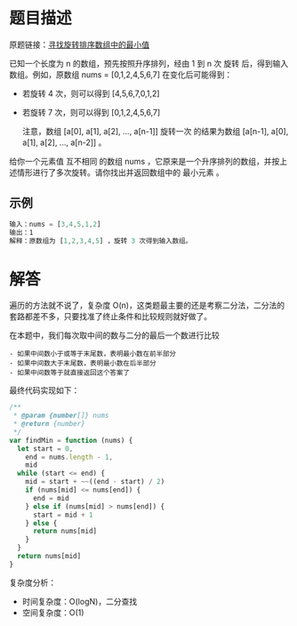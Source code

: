 # 题目描述

原题链接：[寻找旋转排序数组中的最小值](https://leetcode-cn.com/problems/find-minimum-in-rotated-sorted-array/)

已知一个长度为 n 的数组，预先按照升序排列，经由 1 到 n 次 旋转 后，得到输入数组。例如，原数组 nums = [0,1,2,4,5,6,7] 在变化后可能得到：

- 若旋转 4 次，则可以得到 [4,5,6,7,0,1,2]
- 若旋转 7 次，则可以得到 [0,1,2,4,5,6,7]

  注意，数组 [a[0], a[1], a[2], ..., a[n-1]] 旋转一次 的结果为数组 [a[n-1], a[0], a[1], a[2], ..., a[n-2]] 。

给你一个元素值 互不相同 的数组 nums ，它原来是一个升序排列的数组，并按上述情形进行了多次旋转。请你找出并返回数组中的 最小元素 。

## 示例

```js
输入：nums = [3,4,5,1,2]
输出：1
解释：原数组为 [1,2,3,4,5] ，旋转 3 次得到输入数组。
```

# 解答

遍历的方法就不说了，复杂度 O(n)，这类题最主要的还是考察二分法，二分法的套路都差不多，只要找准了终止条件和比较规则就好做了。

在本题中，我们每次取中间的数与二分的最后一个数进行比较

    - 如果中间数小于或等于末尾数，表明最小数在前半部分
    - 如果中间数大于末尾数，表明最小数在后半部分
    - 如果中间数等于就直接返回这个答案了

最终代码实现如下：

```js
/**
 * @param {number[]} nums
 * @return {number}
 */
var findMin = function (nums) {
  let start = 0,
    end = nums.length - 1,
    mid
  while (start <= end) {
    mid = start + ~~((end - start) / 2)
    if (nums[mid] <= nums[end]) {
      end = mid
    } else if (nums[mid] > nums[end]) {
      start = mid + 1
    } else {
      return nums[mid]
    }
  }
  return nums[mid]
}
```

复杂度分析：

- 时间复杂度：O(logN)，二分查找
- 空间复杂度：O(1)
